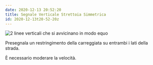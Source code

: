 ```yaml
---
date: 2020-12-13 20:52:20
title: Segnale Verticale Strettoia Simmetrica
id: 2020-12-13t20-52-20z
---
```


![2 linee verticali che si avvicinano in modo
equo](./images/strettoia-simmetrica.png)

Presegnala un restringimento della carreggiata su entrambi i lati della strada.

È necessario moderare la velocità.
